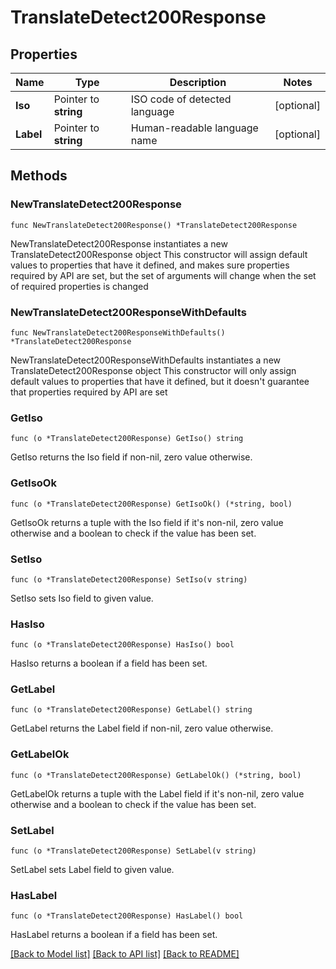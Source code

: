 # TranslateDetect200Response

## Properties

Name | Type | Description | Notes
------------ | ------------- | ------------- | -------------
**Iso** | Pointer to **string** | ISO code of detected language | [optional] 
**Label** | Pointer to **string** | Human-readable language name | [optional] 

## Methods

### NewTranslateDetect200Response

`func NewTranslateDetect200Response() *TranslateDetect200Response`

NewTranslateDetect200Response instantiates a new TranslateDetect200Response object
This constructor will assign default values to properties that have it defined,
and makes sure properties required by API are set, but the set of arguments
will change when the set of required properties is changed

### NewTranslateDetect200ResponseWithDefaults

`func NewTranslateDetect200ResponseWithDefaults() *TranslateDetect200Response`

NewTranslateDetect200ResponseWithDefaults instantiates a new TranslateDetect200Response object
This constructor will only assign default values to properties that have it defined,
but it doesn't guarantee that properties required by API are set

### GetIso

`func (o *TranslateDetect200Response) GetIso() string`

GetIso returns the Iso field if non-nil, zero value otherwise.

### GetIsoOk

`func (o *TranslateDetect200Response) GetIsoOk() (*string, bool)`

GetIsoOk returns a tuple with the Iso field if it's non-nil, zero value otherwise
and a boolean to check if the value has been set.

### SetIso

`func (o *TranslateDetect200Response) SetIso(v string)`

SetIso sets Iso field to given value.

### HasIso

`func (o *TranslateDetect200Response) HasIso() bool`

HasIso returns a boolean if a field has been set.

### GetLabel

`func (o *TranslateDetect200Response) GetLabel() string`

GetLabel returns the Label field if non-nil, zero value otherwise.

### GetLabelOk

`func (o *TranslateDetect200Response) GetLabelOk() (*string, bool)`

GetLabelOk returns a tuple with the Label field if it's non-nil, zero value otherwise
and a boolean to check if the value has been set.

### SetLabel

`func (o *TranslateDetect200Response) SetLabel(v string)`

SetLabel sets Label field to given value.

### HasLabel

`func (o *TranslateDetect200Response) HasLabel() bool`

HasLabel returns a boolean if a field has been set.


[[Back to Model list]](../README.md#documentation-for-models) [[Back to API list]](../README.md#documentation-for-api-endpoints) [[Back to README]](../README.md)


